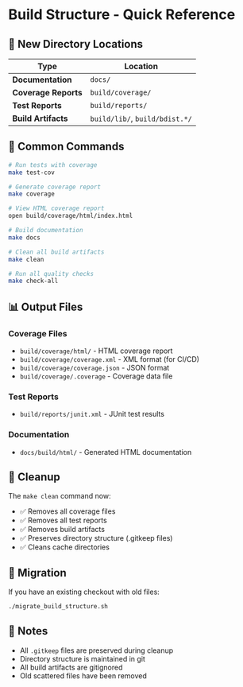 # Build Structure - Quick Reference

## 📁 New Directory Locations

| Type                 | Location                       |
| -------------------- | ------------------------------ |
| **Documentation**    | `docs/`                        |
| **Coverage Reports** | `build/coverage/`              |
| **Test Reports**     | `build/reports/`               |
| **Build Artifacts**  | `build/lib/`, `build/bdist.*/` |

## 🔧 Common Commands

```bash
# Run tests with coverage
make test-cov

# Generate coverage report
make coverage

# View HTML coverage report
open build/coverage/html/index.html

# Build documentation
make docs

# Clean all build artifacts
make clean

# Run all quality checks
make check-all
```

## 📊 Output Files

### Coverage Files

- `build/coverage/html/` - HTML coverage report
- `build/coverage/coverage.xml` - XML format (for CI/CD)
- `build/coverage/coverage.json` - JSON format
- `build/coverage/.coverage` - Coverage data file

### Test Reports

- `build/reports/junit.xml` - JUnit test results

### Documentation

- `docs/build/html/` - Generated HTML documentation

## 🧹 Cleanup

The `make clean` command now:

- ✅ Removes all coverage files
- ✅ Removes all test reports
- ✅ Removes build artifacts
- ✅ Preserves directory structure (.gitkeep files)
- ✅ Cleans cache directories

## 🔄 Migration

If you have an existing checkout with old files:

```bash
./migrate_build_structure.sh
```

## 📝 Notes

- All `.gitkeep` files are preserved during cleanup
- Directory structure is maintained in git
- All build artifacts are gitignored
- Old scattered files have been removed

